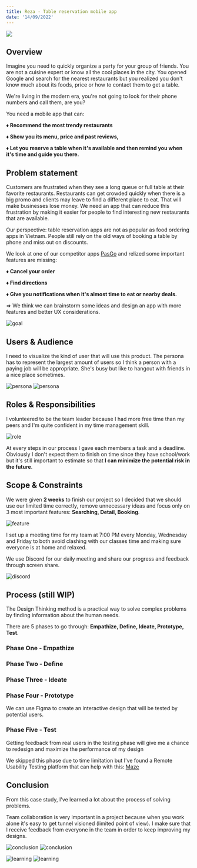 ```yaml
---
title: Reza - Table reservation mobile app
date: '14/09/2022'
---
```


<script>

	import thumbnail from '$lib/assets/images/project/reza/reza-thumbnail.png';
    import discord from '$lib/assets/images/project/reza/discord.png';
    import feature from '$lib/assets/images/project/reza/feature.png';
    import role from '$lib/assets/images/project/reza/role.png';
    import goal from '$lib/assets/images/project/reza/goal.png';

    import userResearch from '$lib/assets/images/project/reza/userResearch.png';

    import persona from '$lib/assets/images/project/reza/persona.png';

    import c1 from '$lib/assets/images/project/reza/c1.png';
    import c2 from '$lib/assets/images/project/reza/c2.png';
    import l1 from '$lib/assets/images/project/reza/l1.png';
    import l2 from '$lib/assets/images/project/reza/l2.png';




</script>

![]({thumbnail})

## Overview

Imagine you need to quickly organize a party for your group of friends. You are not a cuisine expert or know all the cool places in the city. You opened Google and search for the nearest restaurants but you realized you don't know much about its foods, price or how to contact them to get a table.

We're living in the modern era, you're not going to look for their phone numbers and call them, are you?

You need a mobile app that can:

<strong>

♦ Recommend the most trendy restaurants

♦ Show you its menu, price and past reviews,

♦ Let you reserve a table when it's available and then remind you when it's time and guide you there.

</strong>

## Problem statement

Customers are frustrated when they see a long queue or full table at their favorite restaurants. Restaurants can get crowded quickly when there is a big promo and clients may leave to find a different place to eat. That will make businesses lose money. We need an app that can reduce this frustration by making it easier for people to find interesting new restaurants that are available.

Our perspective: table reservation apps are not as popular as food ordering apps in Vietnam. People still rely on the old ways of booking a table by phone and miss out on discounts.

We look at one of our competitor apps [PasGo](https://pasgo.vn) and relized some important features are missing:

<strong>

♦ Cancel your order

♦ Find directions

♦ Give you notifications when it's almost time to eat or nearby deals.

</strong>

=> We think we can brainstorm some ideas and design an app with more features and better UX considerations.

![goal]({goal})

## Users & Audience

I need to visualize the kind of user that will use this product. The persona has to represent the largest amount of users so I think a person with a paying job will be appropriate. She's busy but like to hangout with friends in a nice place sometimes.

![persona]({userResearch})
![persona]({persona})

## Roles & Responsibilities

I volunteered to be the team leader because I had more free time than my peers and I'm quite confident in my time management skill.

![role]({role})

At every steps in our process I gave each members a task and a deadline. Obviously I don't expect them to finish on time since they have school/work but it's still important to estimate so that **I can minimize the potential risk in the future**.

## Scope & Constraints

We were given **2 weeks** to finish our project so I decided that we should use our limited time correctly, remove unnecessary ideas and focus only on 3 most important features: **Searching, Detail, Booking**.

![feature]({feature})

I set up a meeting time for my team at 7:00 PM every Monday, Wednesday and Friday to both avoid clashing with our classes time and making sure everyone is at home and relaxed.

We use Discord for our daily meeting and share our progress and feedback through screen share.

![discord]({discord})

## Process (still WIP)

The Design Thinking method is a practical way to solve complex problems by finding information about the human needs.

There are 5 phases to go through: **Empathize, Define, Ideate, Prototype, Test**.

### Phase One - Empathize

### Phase Two - Define

### Phase Three - Ideate

### Phase Four - Prototype

We can use Figma to create an interactive design that will be tested by potential users.

### Phase Five - Test

Getting feedback from real users in the testing phase will give me a chance to redesign and maximize the performance of my design

We skipped this phase due to time limitation but I've found a Remote Usability Testing platform that can help with this: [Maze](https://maze.co/)

## Conclusion

From this case study, I've learned a lot about the process of solving problems.

Team collaboration is very important in a project because when you work alone it's easy to get tunnel visioned (limited point of view). I make sure that I receive feedback from everyone in the team in order to keep improving my designs.

![conclusion]({c1})
![conclusion]({c2})

![learning]({l1})
![learning]({l2})

<style>
a 
{
    color: var(--accent-500);
}
</style>
